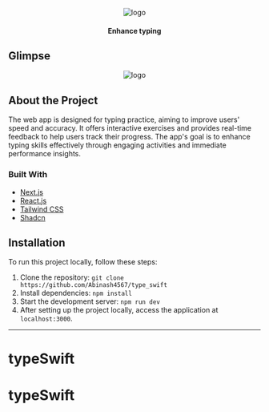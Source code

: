 <p align='center'> 
  <img src="https://github.com/Abinash4567/100xdev/assets/98229006/e36652c0-59b8-47a4-a5ed-abd5b34196e6" alt="logo">
  <h4 align="center">Enhance typing</h3>
</p>


<!-- ABOUT THE PROJECT -->
## Glimpse
<p align='center'> <img src="https://github.com/Abinash4567/100xdev/assets/98229006/e0a67310-2018-4975-9fea-dd01ce576c89" alt="logo"></p>

## About the Project

The web app is designed for typing practice, aiming to improve users' speed and accuracy. It offers interactive exercises and provides real-time feedback to help users track their progress. The app's goal is to enhance typing skills effectively through engaging activities and immediate performance insights.

### Built With

- [Next.js](https://nextjs.org)
- [React.js](https://reactjs.org)
- [Tailwind CSS](https://tailwindcss.com/)
- [Shadcn](https://ui.shadcn.com)

## Installation

To run this project locally, follow these steps:

1. Clone the repository: `git clone https://github.com/Abinash4567/type_swift`
2. Install dependencies: `npm install`
3. Start the development server: `npm run dev`
4. After setting up the project locally, access the application at `localhost:3000`.

___
# typeSwift
# typeSwift
